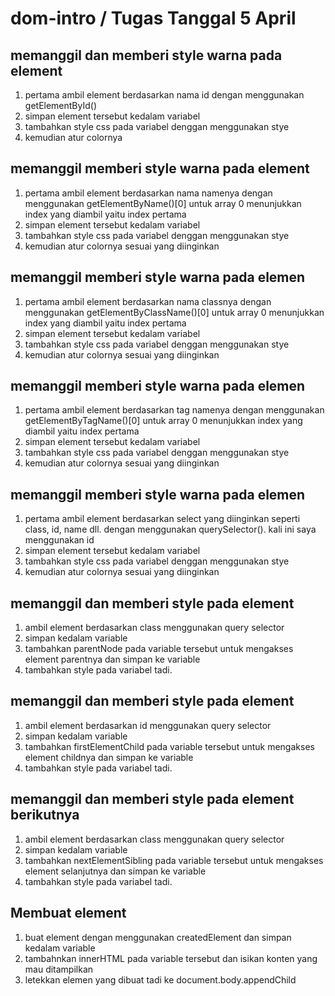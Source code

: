 # dom-intro / Tugas Tanggal 5 April

## memanggil dan memberi style warna pada element
1. pertama ambil element berdasarkan nama id dengan menggunakan getElementById()
2. simpan element tersebut kedalam variabel
3. tambahkan style css pada variabel denggan menggunakan stye
4. kemudian atur colornya

## memanggil memberi style warna pada element
1. pertama ambil element berdasarkan nama namenya dengan menggunakan getElementByName()[0]
  untuk array 0 menunjukkan index yang diambil yaitu index pertama
2. simpan element tersebut kedalam variabel
3. tambahkan style css pada variabel denggan menggunakan stye
4. kemudian atur colornya sesuai yang diinginkan

## memanggil memberi style warna pada elemen 
1. pertama ambil element berdasarkan nama classnya dengan menggunakan getElementByClassName()[0]
  untuk array 0 menunjukkan index yang diambil yaitu index pertama
2. simpan element tersebut kedalam variabel
3. tambahkan style css pada variabel denggan menggunakan stye
4. kemudian atur colornya sesuai yang diinginkan

## memanggil memberi style warna pada elemen 
1. pertama ambil element berdasarkan tag namenya dengan menggunakan getElementByTagName()[0]
  untuk array 0 menunjukkan index yang diambil yaitu index pertama
2. simpan element tersebut kedalam variabel
3. tambahkan style css pada variabel denggan menggunakan stye
4. kemudian atur colornya sesuai yang diinginkan

## memanggil memberi style warna pada elemen 
1. pertama ambil element berdasarkan select yang diinginkan seperti class, id, name dll. dengan menggunakan querySelector(). kali ini saya menggunakan id
2. simpan element tersebut kedalam variabel
3. tambahkan style css pada variabel denggan menggunakan stye
4. kemudian atur colornya sesuai yang diinginkan

## memanggil dan memberi style pada element
1. ambil element berdasarkan class menggunakan query selector
2. simpan kedalam variable
3. tambahkan parentNode pada variable tersebut untuk mengakses element parentnya dan simpan ke variable
4. tambahkan style pada variabel tadi.

## memanggil dan memberi style pada element
1. ambil element berdasarkan id menggunakan query selector
2. simpan kedalam variable
3. tambahkan firstElementChild pada variable tersebut untuk mengakses element childnya dan simpan ke variable
4. tambahkan style pada variabel tadi.

## memanggil dan memberi style pada element berikutnya
1. ambil element berdasarkan class menggunakan query selector
2. simpan kedalam variable
3. tambahkan nextElementSibling pada variable tersebut untuk mengakses element selanjutnya dan simpan ke variable
4. tambahkan style pada variabel tadi.

## Membuat element
1. buat element dengan menggunakan createdElement dan simpan kedalam variable
2. tambahnkan innerHTML pada variable tersebut dan isikan konten yang mau ditampilkan
3. letekkan elemen yang dibuat tadi ke document.body.appendChild



